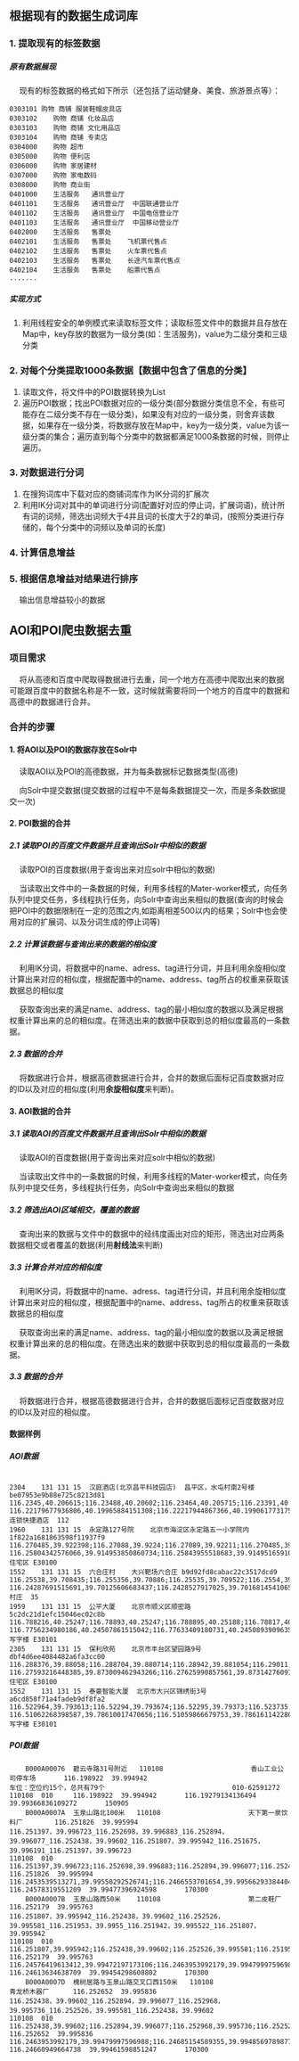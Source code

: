 ## 根据现有的数据生成词库

### 1. 提取现有的标签数据

##### 原有数据展现

&nbsp;　现有的标签数据的格式如下所示（还包括了运动健身、美食、旅游景点等）：

```
0303101 购物 商铺 服装鞋帽皮具店
0303102    购物 商铺 化妆品店
0303103    购物 商铺 文化用品店
0303104    购物 商铺 专卖店
0304000    购物 超市 
0305000    购物 便利店    
0306000    购物 家居建材   
0307000    购物 家电数码   
0308000    购物 商业街    
0401000    生活服务   通讯营业厅  
0401101    生活服务   通讯营业厅  中国联通营业厅
0401102    生活服务   通讯营业厅  中国电信营业厅
0401103    生活服务   通讯营业厅  中国移动营业厅
0402000    生活服务   售票处    
0402101    生活服务   售票处    飞机票代售点
0402102    生活服务   售票处    火车票代售点
0402103    生活服务   售票处    长途汽车票代售点
0402104    生活服务   售票处    船票代售点
.......
```

##### 实现方式

1. 利用线程安全的单例模式来读取标签文件；读取标签文件中的数据并且存放在Map中，key存放的数据为一级分类\(如：生活服务\)，value为二级分类和三级分类

### 2. 对每个分类提取1000条数据【数据中包含了信息的分类】

1. 读取文件，将文件中的POI数据转换为List
2. 遍历POI数据；找出POI数据对应的一级分类\(部分数据分类信息不全，有些可能存在二级分类不存在一级分类\)，如果没有对应的一级分类，则舍弃该数据，如果存在一级分类，将数据存放在Map中，key为一级分类，value为该一级分类的集合；遍历直到每个分类中的数据都满足1000条数据的时候，则停止遍历。

### 3.  对数据进行分词

1. 在搜狗词库中下载对应的商铺词库作为IK分词的扩展次
2. 利用IK分词对其中的单词进行分词\(配置好对应的停止词，扩展词语\)，统计所有词的词频，筛选出词频大于4并且词的长度大于2的单词，\(按照分类进行存储的，每个分类中的词频以及单词的长度\)

### 4. 计算信息增益

### 5. 根据信息增益对结果进行排序

&nbsp;　输出信息增益较小的数据

## AOI和POI爬虫数据去重

### 项目需求

&nbsp;　将从高德和百度中爬取得数据进行去重，同一个地方在高德中爬取出来的数据可能跟百度中的数据名称是不一致，这时候就需要将同一个地方的百度中的数据和高德中的数据进行合并。

### 合并的步骤

#### 1. 将AOI以及POI的数据存放在Solr中

&nbsp;　读取AOI以及POI的高德数据，并为每条数据标记数据类型\(高德\)

&nbsp;　向Solr中提交数据(提交数据的过程中不是每条数据提交一次，而是多条数据提交一次)

#### 2. POI数据的合并

##### 2.1 读取POI的百度文件数据并且查询出Solr中相似的数据

&nbsp;　读取POI的百度数据(用于查询出来对应solr中相似的数据)

&nbsp;　当读取出文件中的一条数据的时候，利用多线程的Mater-worker模式，向任务队列中提交任务，多线程执行任务，向Solr中查询出来相似的数据(查询的时候会把POI中的数据限制在一定的范围之内,如距离相差500以内的结果；Solr中也会使用对应的扩展词、以及分词生成的停止词等)

##### 2.2 计算该数据与查询出来的数据的相似度

&nbsp;　利用IK分词，将数据中的name、adress、tag进行分词，并且利用余旋相似度计算出来对应的相似度，根据配置中的name、address、tag所占的权重来获取该数据总的相似度

&nbsp;　获取查询出来的满足name、address、tag的最小相似度的数据以及满足根据权重计算出来的总的相似度。在筛选出来的数据中获取到总的相似度最高的一条数据。

##### 2.3 数据的合并

&nbsp;　将数据进行合并，根据高德数据进行合并，合并的数据后面标记百度数据对应的ID以及对应的相似度(利用**余旋相似度**来判断)。

#### 3. AOI数据的合并

##### 3.1 读取AOI的百度文件数据并且查询出Solr中相似的数据

&nbsp;　读取AOI的百度数据(用于查询出来对应solr中相似的数据)

&nbsp;　当读取出文件中的一条数据的时候，利用多线程的Mater-worker模式，向任务队列中提交任务，多线程执行任务，向Solr中查询出来相似的数据

##### 3.2 筛选出AOI区域相交，覆盖的数据

&nbsp;　查询出来的数据与文件中的数据中的经纬度画出对应的矩形，筛选出对应两条数据相交或者覆盖的数据(利用**射线法**来判断)

##### 3.3 计算合并对应的相似度

&nbsp;　利用IK分词，将数据中的name、adress、tag进行分词，并且利用余旋相似度计算出来对应的相似度，根据配置中的name、address、tag所占的权重来获取该数据总的相似度

&nbsp;　获取查询出来的满足name、address、tag的最小相似度的数据以及满足根据权重计算出来的总的相似度。在筛选出来的数据中获取到总的相似度最高的一条数据。

##### 3.3 数据的合并

&nbsp;　将数据进行合并，根据高德数据进行合并，合并的数据后面标记百度数据对应的ID以及对应的相似度。


#### 数据样例

##### AOI数据

```

2304	131	131	15	汉庭酒店(北京昌平科技园店)	昌平区，水屯村南2号楼	be07953e9b88e725c8213d81	116.2345,40.206615;116.23488,40.20602;116.23464,40.205715;116.23391,40.205723;116.23402,40.20654;116.23437,40.206524;116.2345,40.206615	116.22179677936806,40.19965884151308;116.22217944867366,40.19906177317564;116.22193870369266,40.198758552311105;116.2212051493422,40.19877130519359;116.22131454668707,40.19958703423394;116.22166627248758,40.1995687551036;116.22179677936806,40.19965884151308	连锁快捷酒店	112
1960	131	131	15	永定路127号院	北京市海淀区永定路五一小学院内	1f822a1681863598f11937f9	116.270485,39.922398;116.27088,39.9224;116.27089,39.92211;116.270485,39.922096;116.270485,39.922398	116.25804342576066,39.914953850860734;116.25843955518683,39.91495165910012;116.25844950175477,39.91466146521208;116.25804333906855,39.914651760919654;116.25804342576066,39.914953850860734	住宅区	E30100
1552	131	131	15	六合庄村	大兴靶场六合庄	b9d92fd8cabac22c3517dcd9	116.25538,39.708435;116.255356,39.70886;116.25535,39.709522;116.2554,39.71017;116.25544,39.71077;116.25556,39.711273;116.25569,39.71175;116.25661,39.71179;116.25669,39.70969;116.25584,39.70967;116.25585,39.709217;116.2559,39.708744;116.255974,39.70849;116.25538,39.708435	116.24287691515691,39.70125606683437;116.2428527917025,39.70168145410655;116.24284680805832,39.702343510776146;116.24289695803398,39.702990498736256;116.24293643123293,39.70358942437119;116.24305655933486,39.70409002018465;116.2431867818439,39.704564459693835;116.24411278620819,39.70458843817538;116.24419576164071,39.70248817242264;116.24334008934102,39.70248297029747;116.2433501140222,39.70202982769332;116.24340040296521,39.70155598991612;116.24347487149564,39.701300718844;116.24287691515691,39.70125606683437	村庄	35
1959	131	131	15	公平大厦	北京市顺义区顺密路	5c2dc21d1efc15046ec02c8b	116.788216,40.25247;116.78893,40.25247;116.788895,40.25188;116.78817,40.25182;116.788216,40.25247	116.7756234980186,40.24507861515042;116.77633409180731,40.245089390963585;116.7762989313411,40.24449885164779;116.77557736575501,40.24442791862749;116.7756234980186,40.24507861515042	写字楼	E30101
2305	131	131	15	保利欣苑	北京市丰台区望园路9号	dbf4d6ee4084482a6fa3cc00	116.288376,39.88058;116.288704,39.880714;116.28942,39.881054;116.29011,39.881313;116.29161,39.878914;116.29132,39.878803;116.29055,39.87854;116.2903,39.878475;116.290054,39.87841;116.28995,39.87844;116.28947,39.879173;116.28911,39.879585;116.28882,39.879932;116.28863,39.880234;116.288376,39.88058	116.27593216448385,39.873009462943266;116.27625990857561,39.87314276097284;116.27697534761808,39.87348124473956;116.2776644286289,39.87373973821222;116.27915844042715,39.87135005958766;116.27886971788861,39.87123712399599;116.27810310413173,39.87096898287317;116.27785419754741,39.87090231565942;116.27760927450821,39.87083567405892;116.2775055268174,39.870865436457876;116.27702558956362,39.871599679630734;116.27666571620232,39.872012579023206;116.27637583046234,39.87236030477348;116.27618596121108,39.87266280562803;116.27593216448385,39.873009462943266	住宅区	E30100
1552	131	131	15	泰豪智能大厦	北京市大兴区锦绣街3号	a6cd858f71a4fadeb9df8fa2	116.522964,39.793613;116.52294,39.793674;116.52295,39.79373;116.523735,39.794094;116.52385,39.794106;116.52482,39.79291;116.52392,39.79243;116.522964,39.793613	116.51062268398587,39.78610017470656;116.51059866679753,39.78616114228065;116.51060878475826,39.78621716788885;116.5113975485478,39.786582591841466;116.51151304340704,39.786594794710645;116.51248551213662,39.785400227917506;116.5115810960633,39.78491860818518;116.51062268398587,39.78610017470656	写字楼	E30101

```

##### POI数据

```
	B000A00076	碧云寺路31号附近	110108						香山工业公司停车场		116.198922	39.994942																					车位：空位约15个，总共有79个								010-62591272	110108	010		116.198922	39.994942		116.19279134136494	39.99366836109272		150905
	B000A0007A	玉泉山路北100米	110108						天下第一泉饮料厂		116.251826	39.995994													116.251397，39.996723_116.252698，39.996883_116.252894，39.996077_116.252438，39.99602_116.251807，39.995942_116.251675，39.996191_116.251397，39.996723																	110108	010	116.251397,39.996723;116.252698,39.996883;116.252894,39.996077;116.252438,39.99602;116.251807,39.995942;116.251675,39.996191;116.251397,39.996723	116.251826	39.995994	116.2453539513271,39.99550292526741;116.2466553701654,39.99566293384404;116.24685154589355,39.99485697898776;116.2463953992179,39.99479997596988;116.24576419613412,39.99472197173106;116.24563211765032,39.99497095688694;116.2453539513271,39.99550292526741	116.24578319551209	39.99477396924598		170300
	B000A0007B	玉泉山路西50米	110108						第二皮鞋厂		116.252179	39.995763													116.251807，39.995942_116.252438，39.99602_116.252526，39.995581_116.251953，39.9955_116.251942，39.995522_116.251807，39.995942																	110108	010	116.251807,39.995942;116.252438,39.99602;116.252526,39.995581;116.251953,39.9955;116.251942,39.995522;116.251807,39.995942	116.252179	39.995763	116.24576419613412,39.99472197173106;116.2463953992179,39.99479997596988;116.24648348858082,39.994361000296564;116.24591030554558,39.99427999693576;116.24589929883572,39.99430199563091;116.24576419613412,39.99472197173106	116.24613634638709	39.99454298608802		170300
	B000A0007D	槐树居路与玉泉山路交叉口西150米	110108						青龙桥木器厂		116.252652	39.995836													116.252438，39.99602_116.252894，39.996077_116.252968，39.995736_116.252526，39.995581_116.252438，39.99602																	110108	010	116.252438,39.99602;116.252894,39.996077;116.252968,39.995736;116.252526,39.995581;116.252438,39.99602	116.252652	39.995836	116.2463953992179,39.99479997596988;116.24685154589355,39.99485697898776;116.24692561721793,39.9945159979871;116.24648348858082,39.994361000296564;116.2463953992179,39.99479997596988	116.24660949664738	39.99461598851247		170300

```
